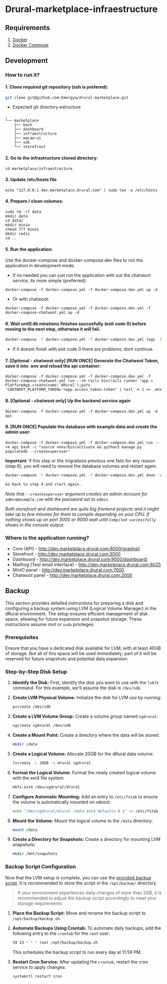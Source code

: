 # Drural-marketplace-infraestructure

## Requirements

1. [Docker](https://docs.docker.com/install/)
2. [Docker Compose](https://docs.docker.com/compose/install/)

## Development

### How to run it?

#### 1. Clone required git repository (ssh is prefered):

```bash
git clone git@github.com:Emergya/drural-marketplace.git
```

- Expected git directory estructure

```
.
└── marketplace
    ├── back
    ├── dashboard
    ├── infraestructure
    ├── macaw-ui
    ├── sdk
    └── storefront

```

#### 2. Go to the infrastructure cloned directory:

```
cd marketplace/infraestructure
```

#### 3. Update /etc/hosts file

```
echo "127.0.0.1 dev.marketplace.drural.com" | sudo tee -a /etc/hosts
```

#### 4. Prepare / clean volumes:

```
sudo rm -rf data
mkdir data
cd data/
mkdir minio
chmod 777 minio
mkdir redis
cd ..
```

#### 5. Run the application:

Use the docker-compose and docker-compose.dev files to run the application in development mode.

- If no needed you can just run the application with out the chatwoot service, its more simple (preferred):

```
docker-compose -f docker-compose.yml -f docker-compose.dev.yml up -d
```

- Or with chatwoot:

```
docker-compose -f docker-compose.yml -f docker-compose.dev.yml -f docker-compose-chatwoot.yml up -d
```

#### 6. Wait untill db mirations finishes succesfully (exit code 0) before moving to the next step, otherwise it will fail.

```bash
docker-compose -f docker-compose.yml -f docker-compose.dev.yml logs -f api-setup
```

- If it doesnt finish with exit code 0 there are problems, dont continue.

#### 7. [Optional - chatwoot only] [RUN ONCE] Generate the Chatwoot Token, save it into .env and reload the api container:

```
docker-compose -f docker-compose.yml -f docker-compose.dev.yml -f docker-compose-chatwoot.yml run --rm rails bin/rails runner "app = PlatformApp.create(name:'dRural');puts 'CHATWOOT_PLATFORM_TOKEN='+app.access_token.token" | tail -n 1 >> .env
```

#### 8. [Optional - chatwoot only] Up the backend service again

```
docker-compose -f docker-compose.yml -f docker-compose.dev.yml up -d api
```

#### 9. [RUN ONCE] Populate the database with example data and create the admin user:

```
docker-compose -f docker-compose.yml -f docker-compose.dev.yml run --rm api bash -c "source venv/bin/activate && python3 manage.py populatedb --createsuperuser"
```

**Important**: If this step or the migrations previous one fails for any reason (step 6), you will need to remove the database volumes and restart again:

```bash
docker-compose -f docker-compose.yml -f docker-compose.dev.yml down -v

Go back to step 4 and start again.
```

_Note that `--createsuperuser` argument creates an admin account for `admin@example.com` with the password set to `admin`._

_Both storefront and dashboard are quite big frontend projects and it might take up to few minutes for them to compile depending on your CPU. If nothing shows up on port 3000 or 9000 wait until `Compiled successfully` shows in the console output._

### Where is the application running?

- Core (API) - http://dev.marketplace.drural.com:8000/graphql/
- Storefront - http://dev.marketplace.drural.com:3000
- Dashboard - http://dev.marketplace.drural.com:9000/dashboard/
- Mailhog (Test email interface) - http://dev.marketplace.drural.com:8025
- MinIO panel - http://dev.marketplace.drural.com:7000
- Chatwoot panel - http://dev.marketplace.drural.com:2000

## Backup

This section provides detailed instructions for preparing a disk and configuring a backup system using LVM (Logical Volume Manager) in the dRural environment. The setup ensures efficient management of disk space, allowing for future expansion and snapshot storage. These instructions assume root or `sudo` privileges.

### Prerequisites

Ensure that you have a dedicated disk available for LVM, with at least 40GB of storage. Not all of this space will be used immediately; part of it will be reserved for future snapshots and potential data expansion.

### Step-by-Step Disk Setup

1. **Identify the Disk:**
   First, identify the disk you want to use with the `lsblk` command. For this example, we'll assume the disk is `/dev/sdb`.

2. **Create LVM Physical Volume:**
   Initialize the disk for LVM use by running:

   ```bash
   pvcreate /dev/sdb
   ```

3. **Create a LVM Volume Group:**
   Create a volume group named `vgdrural`:

   ```bash
   vgcreate vgdrural /dev/sdb
   ```

4. **Create a Mount Point:**
   Create a directory where the data will be stored:

   ```bash
   mkdir /data
   ```

5. **Create a Logical Volume:**
   Allocate 20GB for the dRural data volume:

   ```bash
   lvcreate -L 20GB -n drural vgdrural
   ```

6. **Format the Logical Volume:**
   Format the newly created logical volume with the ext4 file system:

   ```bash
   mkfs.ext4 /dev/vgdrural/drural
   ```

7. **Configure Automatic Mounting:**
   Add an entry to `/etc/fstab` to ensure the volume is automatically mounted on reboot:

   ```bash
   echo "/dev/vgdrural/drural /data ext4 defaults 0 1" >> /etc/fstab
   ```

8. **Mount the Volume:**
   Mount the logical volume to the `/data` directory:

   ```bash
   mount /data
   ```

9. **Create a Directory for Snapshots:**
   Create a directory for mounting LVM snapshots:
   ```bash
   mkdir /mnt/snapshots
   ```

### Backup Script Configuration

Now that the LVM setup is complete, you can use the [provided backup script](./backup-template.sh). It is recommended to store the script in the `/opt/backup/` directory.

> If your environment experiences daily changes of more than 2GB, it is recommended to adjust the backup script accordingly to meet your storage requirements.

1. **Place the Backup Script:**
   Move and rename the backup script to `/opt/backup/backup.sh`.

2. **Automate Backups Using Crontab:**
   To automate daily backups, add the following entry to the `crontab` for the `root` user:

   ```bash
   59 23 * * * root /opt/backup/backup.sh
   ```

   This schedules the backup script to run every day at 11:59 PM.

3. **Restart Cron Service:**
   After updating the `crontab`, restart the cron service to apply changes:
   ```bash
   systemctl restart cron
   ```
